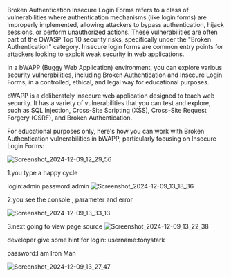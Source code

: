 Broken Authentication Insecure Login Forms refers to a class of vulnerabilities where authentication mechanisms (like login forms) are improperly implemented, allowing attackers
to bypass authentication, hijack sessions, or perform unauthorized actions.
These vulnerabilities are often part of the OWASP Top 10 security risks, specifically under the "Broken Authentication" category.
Insecure login forms are common entry points for attackers looking to exploit weak security in web applications. 

In a bWAPP (Buggy Web Application) environment, you can explore various security vulnerabilities, including Broken Authentication and Insecure Login Forms, in a controlled, ethical, and legal way for educational purposes.

bWAPP is a deliberately insecure web application designed to teach web security. It has a variety of vulnerabilities that you can test and explore, such as SQL Injection, Cross-Site Scripting (XSS), Cross-Site Request Forgery (CSRF), and Broken Authentication.

For educational purposes only, here's how you can work with Broken Authentication vulnerabilities in bWAPP, particularly focusing on Insecure Login Forms:

![Screenshot_2024-12-09_12_29_56](https://github.com/user-attachments/assets/7810b87c-1aa8-47fc-adaf-373d9890c11b)

1.you type a happy cycle


login:admin
password:admin 
![Screenshot_2024-12-09_13_18_36](https://github.com/user-attachments/assets/97d4b16b-ce29-408e-875d-d20f78aea997)

2.you see the console , parameter and error

![Screenshot_2024-12-09_13_33_13](https://github.com/user-attachments/assets/022c95d7-1d66-4c9c-9d36-2e6bc075e300)



3.next going to view page source
![Screenshot_2024-12-09_13_22_38](https://github.com/user-attachments/assets/9760788b-649e-4e1f-9ad2-3cce7ffe9ef9)



developer give some hint for login:
username:tonystark

password:I am Iron Man


![Screenshot_2024-12-09_13_27_47](https://github.com/user-attachments/assets/e3c4e237-8ea5-4b39-b989-c47417b05dbd)
